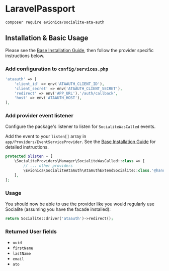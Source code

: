 # LaravelPassport

```bash
composer require evionica/socialite-ata-auth
```

## Installation & Basic Usage

Please see the [Base Installation Guide](https://socialiteproviders.com/usage/), then follow the provider specific instructions below.

### Add configuration to `config/services.php`

```php
'ataauth' => [
    'client_id' => env('ATAAUTH_CLIENT_ID'),
    'client_secret' => env('ATAAUTH_CLIENT_SECRET'),
    'redirect' => env('APP_URL').'/auth/callback',
    'host' => env('ATAAUTH_HOST'),
],
```

### Add provider event listener

Configure the package's listener to listen for `SocialiteWasCalled` events.

Add the event to your `listen[]` array in `app/Providers/EventServiceProvider`. See the [Base Installation Guide](https://socialiteproviders.com/usage/) for detailed instructions.

```php
protected $listen = [
    \SocialiteProviders\Manager\SocialiteWasCalled::class => [
        // ... other providers
        \Evionica\SocialiteAtaAuth\AtaAuthExtendSocialite::class.'@handle',
    ],
];
```

### Usage

You should now be able to use the provider like you would regularly use Socialite (assuming you have the facade installed):

```php
return Socialite::driver('ataauth')->redirect();
```

### Returned User fields

- ``uuid``
- ``firstName``
- ``lastName``
- ``email``
- ``ato``
